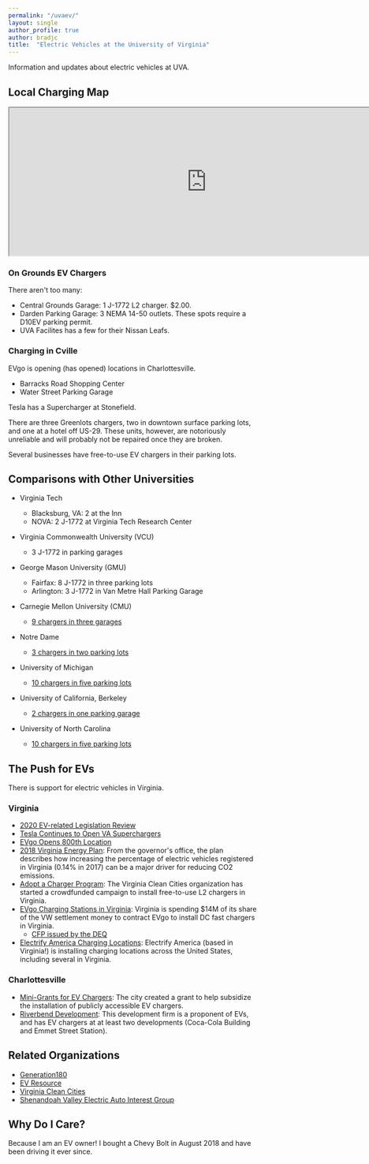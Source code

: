 ```yaml
---
permalink: "/uvaev/"
layout: single
author_profile: true
author: bradjc
title:  "Electric Vehicles at the University of Virginia"
---
```





Information and updates about electric vehicles at UVA.


Local Charging Map
------------------

<iframe src='https://www.plugshare.com/widget2.html?latitude=38.0335529&longitude=-78.5&spanLat=0.01&spanLng=0.02&plugs=1,2,3,4,5,6,42,13,7,8,9,10,11,12,14,15,16,17' width='800' height='300' allow='geolocation'></iframe>


### On Grounds EV Chargers

There aren't too many:

- Central Grounds Garage: 1 J-1772 L2 charger. $2.00.
- Darden Parking Garage: 3 NEMA 14-50 outlets. These spots require a D10EV
  parking permit.
- UVA Facilites has a few for their Nissan Leafs.

### Charging in Cville

EVgo is opening (has opened) locations in Charlottesville.

- Barracks Road Shopping Center
- Water Street Parking Garage

Tesla has a Supercharger at Stonefield.

There are three Greenlots chargers, two in downtown surface parking lots, and
one at a hotel off US-29. These units, however, are notoriously unreliable and
will probably not be repaired once they are broken.

Several businesses have free-to-use EV chargers in their parking lots.


Comparisons with Other Universities
-----------------------------------

- Virginia Tech
  - Blacksburg, VA: 2 at the Inn
  - NOVA: 2 J-1772 at Virginia Tech Research Center

- Virginia Commonwealth University (VCU)
  - 3 J-1772 in parking garages

- George Mason University (GMU)
  - Fairfax: 8 J-1772 in three parking lots
  - Arlington: 3 J-1772 in Van Metre Hall Parking Garage

- Carnegie Mellon University (CMU)
  - [9 chargers in three garages](https://www.cmu.edu/parking/about/)

- Notre Dame
  - [3 chargers in two parking lots](https://green.nd.edu/resources/ev-parking/)

- University of Michigan
  - [10 chargers in five parking lots](https://ltp.umich.edu/transportation-alternatives/electric-vehicle-charging/)

- University of California, Berkeley
  - [2 chargers in one parking garage](https://pt.berkeley.edu/parking)

- University of North Carolina
  - [10 chargers in five parking lots](https://maps.unc.edu/parking/electric-vehicle-charging/)

The Push for EVs
----------------

There is support for electric vehicles in Virginia.

### Virginia

- [2020 EV-related Legislation Review](https://vacleancities.org/2020-general-assembly-legislation-update/)
- [Tesla Continues to Open VA Superchargers](https://electrek.co/2019/09/25/tesla-accelerating-supercharger-deployment-v3-stations-confirmed/)
- [EVgo Opens 800th Location](https://insideevs.com/news/401558/evgo-opens-800th-dc-fast-charging-location/)
- [2018 Virginia Energy Plan](https://www.governor.virginia.gov/newsroom/all-releases/2018/october/headline-831605-en.html):
  From the governor's office, the plan describes how increasing the percentage
  of electric vehicles registered in Virginia (0.14% in 2017) can be a major
  driver for reducing CO2 emissions.
- [Adopt a Charger Program](http://vacleancities.org/about/current-projects/adopt-a-charger-program/):
  The Virginia Clean Cities organization has started a crowdfunded campaign to install
  free-to-use L2 chargers in Virginia.
- [EVgo Charging Stations in Virginia](https://www.governor.virginia.gov/newsroom/all-releases/2018/august/headline-828389-en.html):
  Virginia is spending $14M of its share of the VW settlement money to contract
  EVgo to install DC fast chargers in Virginia.
  - [CFP issued by the DEQ](https://m.vendor.epro.cgipdc.com/Vendor/public/ADVSODetails.jsp?DOC_CD=RFP&DEPT_CD=A440&BID_INTRNL_NO=242&BID_NO=242&BID_VERS_NO=3)
- [Electrify America Charging Locations](https://www.google.com/maps/d/u/0/viewer?hl=en&mid=1GYBJH4OFrP1fDWo-dTwXnRZKJ2ijxHOx&ll=37.86160241882642%2C-78.79904666406202&z=8):
  Electrify America (based in Virginia!) is installing charging locations across
  the United States, including several in Virginia.


### Charlottesville

- [Mini-Grants for EV Chargers](http://www.charlottesville.org/community/community-initiatives/a-green-city/sustainable-getting-around/mini-grant-ev-charger-network):
  The city created a grant to help subsidize the installation of publicly
  accessible EV chargers.
- [Riverbend Development](https://www.cvillepedia.org/mediawiki/index.php?title=Riverbend_Development):
  This development firm is a proponent of EVs, and has EV chargers at at least
  two developments (Coca-Cola Building and Emmet Street Station).





Related Organizations
---------------------

- [Generation180](https://generation180.org/)
- [EV Resource](https://www.ev-resource.com/)
- [Virginia Clean Cities](http://vacleancities.org/)
- [Shenandoah Valley Electric Auto Interest Group](https://www.facebook.com/ShenandoahValleyEAA/)


Why Do I Care?
--------------

Because I am an EV owner! I bought a Chevy Bolt in August 2018 and have been driving
it ever since.

